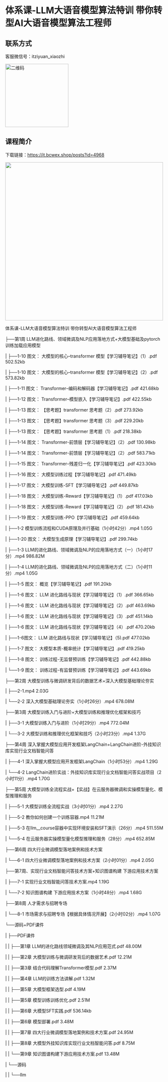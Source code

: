 # 体系课-LLM大语音模型算法特训 带你转型AI大语音模型算法工程师

## 联系方式

客服微信号：itziyuan_xiaozhi

<img src="https://ziyuanyun.oss-cn-guangzhou.aliyuncs.com/common/20240614073449/666b82192834a.jpg" width="200" height="200" alt="二维码">

## 课程简介

下载链接：https://it.bcwex.shop/posts?id=4968

<img src="https://ziyuanyun.oss-cn-guangzhou.aliyuncs.com/yun/20241201154815/674c14bfa0f00.jpg" width="500" alt="">

  体系课-LLM大语音模型算法特训 带你转型AI大语音模型算法工程师



 ├──第1周 LLM进化路线、领域微调及NLP应用落地方式+大模型基础及pytorch训练加载应用模型

 | ├──1-10 图文： 大模型的核心&#8211;transformer 模型【学习辅导笔记】（1）.pdf 502.52kb

 | ├──1-10 图文： 大模型的核心&#8211;transformer 模型【学习辅导笔记】（2）.pdf 573.82kb

 | ├──1-11 图文： Transformer&#8211;编码和解码器【学习辅导笔记】.pdf 421.68kb

 | ├──1-12 图文： Transformer&#8211;模型嵌入【学习辅导笔记】.pdf 422.55kb

 | ├──1-13 图文： 【思考题】transformer 思考题（2）.pdf 273.92kb

 | ├──1-13 图文： 【思考题】transformer 思考题（3）.pdf 229.20kb

 | ├──1-13 图文： 【思考题】transformer 思考题（1）.pdf 218.38kb

 | ├──1-14 图文： Transformer-前馈层【学习辅导笔记】（2）.pdf 130.98kb

 | ├──1-14 图文： Transformer-前馈层【学习辅导笔记】（2）.pdf 583.71kb

 | ├──1-15 图文： Transformer&#8211;残差归一化【学习辅导笔记】.pdf 423.30kb

 | ├──1-16 图文： 大模型训练过程【学习辅导笔记】.pdf 471.49kb

 | ├──1-17 图文： 大模型训练-SFT【学习辅导笔记】.pdf 449.87kb

 | ├──1-18 图文： 大模型训练-Reward【学习辅导笔记】（1）.pdf 417.03kb

 | ├──1-18 图文： 大模型训练-Reward【学习辅导笔记】（2）.pdf 181.42kb

 | ├──1-19 图文： 大模型训练-PPO【学习辅导笔记】.pdf 459.64kb

 | ├──1-2 模型训练流程和CUDA原理及并行基础（1小时42分）.mp4 1.05G

 | ├──1-20 图文： 大模型生成原理【学习辅导笔记】.pdf 299.74kb

 | ├──1-3 LLM的进化路线、领域微调及NLP的应用落地方式（一）（1小时17分）.mp4 986.82M

 | ├──1-4 LLM的进化路线、领域微调及NLP的应用落地方式（二）（1小时11分）.mp4 1.05G

 | ├──1-5 图文： 概览【学习辅导笔记】.pdf 191.20kb

 | ├──1-6 图文： LLM 进化路线与现状【学习辅导笔记】（1）.pdf 366.65kb

 | ├──1-6 图文： LLM 进化路线与现状【学习辅导笔记】（2）.pdf 463.69kb

 | ├──1-6 图文： LLM 进化路线与现状【学习辅导笔记】（3）.pdf 451.14kb

 | ├──1-6 图文： LLM 进化路线与现状【学习辅导笔记】（4）.pdf 470.20kb

 | ├──1-6图文： LLM 进化路线与现状【学习辅导笔记】（5).pdf 477.02kb

 | ├──1-7 图文： 大模型本质-概率统计【学习辅导笔记】.pdf 419.25kb

 | ├──1-8 图文： 训练过程-无监督预训练【学习辅导笔记】.pdf 442.88kb

 | └──1-9 图文： 训练过程-有监督预训练【学习辅导笔记】.pdf 443.69kb

 ├──第2周 大模型训练与微调研发背后的数据艺术+深入大模型基础理论夯实

 | ├──2-1.mp4 2.03G

 | └──2-2 深入大模型基础理论夯实（1小时26分）.mp4 678.08M

 ├──第3周 大模型训练入门与进阶+大模型训练和推理优化框架和技巧

 | ├──3-1 大模型训练入门与进阶（1小时29分）.mp4 772.04M

 | └──3-2 大模型训练和推理优化框架和技巧（2小时23分）.mp4 1.37G

 ├──第4周 深入掌握大模型应用开发框架LangChain+LangChain进阶-外挂知识库实现行业文档智能问答

 | ├──4-1 深入掌握大模型应用开发框架LangChain（1小时53分）.mp4 1.29G

 | └──4-2 LangChain进阶实战：外挂知识库实现行业文档智能问答实战项目（2小时11分）.mp4 1.70G

 ├──第5周 大模型训练全流程实战+【实战】在云服务器微调和实操模型量化、模型推理和服务

 | ├──5-1 大模型训练全流程实战（3小时01分）.mp4 2.27G

 | ├──5-2 教你如何创建一个训练容器.mp4 11.21M

 | ├──5-3 在llm__course容器中实现环境安装和SFT演示（26分）.mp4 511.55M

 | └──5-4 在云服务器实操模型量化模型推理和服务（28分）.mp4 652.85M

 ├──第6周 四大行业微调模型落地案例和技术方案

 | └──6-1 四大行业微调模型落地案例和技术方案（2小时01分）.mp4 2.05G

 ├──第7周、实现行业文档智能问答技术方案+知识图谱构建 下游应用技术方案

 | ├──7-1 实现行业文档智能问答技术方案.mp4 1.19G

 | └──7-2 知识图谱构建 下游应用技术方案（1小时48分）.mp4 1.68G

 ├──第8周 人才需求与招聘专场

 | └──8-1 市场需求与招聘专场【根据具体情况开展】（2小时02分）.mp4 1.07G

 └──源码+PDF课件

 | ├──PDF课件

 | | ├──第1章 LLM的进化路线领域微调及其NLP应用范式.pdf 48.00M

 | | ├──第2章 大模型训练与微调研发背后的数据艺术.pdf 12.21M

 | | ├──第3章 结合代码理解Transformer模型.pdf 2.37M

 | | ├──第4章 LLM的训练方法讲解.pdf 1.32M

 | | ├──第5章 大模型框架选型.pdf 4.19M

 | | ├──第5章 模型训练训练优化.pdf 2.51M

 | | ├──第6章 大模型SFT实践.pdf 536.14kb

 | | ├──第6章 模型部署.pdf 3.48M

 | | ├──第7章 四大行业微调模型落地案例和技术方案.pdf 24.95M

 | | ├──第8章 大模型外挂知识库实现行业文档智能问答.pdf 8.75M

 | | └──第9章 知识图谱构建下游应用技术方案.pdf 13.48M

 | └──源码

 | | └──llm

  